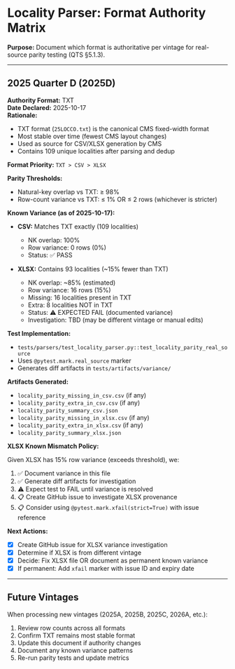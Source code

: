 # Locality Parser: Format Authority Matrix

**Purpose:** Document which format is authoritative per vintage for real-source parity testing (QTS §5.1.3).

---

## 2025 Quarter D (2025D)

**Authority Format:** TXT  
**Date Declared:** 2025-10-17  
**Rationale:**
- TXT format (`25LOCCO.txt`) is the canonical CMS fixed-width format
- Most stable over time (fewest CMS layout changes)
- Used as source for CSV/XLSX generation by CMS
- Contains 109 unique localities after parsing and dedup

**Format Priority:** `TXT > CSV > XLSX`

**Parity Thresholds:**
- Natural-key overlap vs TXT: ≥ 98%
- Row-count variance vs TXT: ≤ 1% OR ≤ 2 rows (whichever is stricter)

**Known Variance (as of 2025-10-17):**
- **CSV:** Matches TXT exactly (109 localities)
  - NK overlap: 100%
  - Row variance: 0 rows (0%)
  - Status: ✅ PASS
  
- **XLSX:** Contains 93 localities (~15% fewer than TXT)
  - NK overlap: ~85% (estimated)
  - Row variance: 16 rows (15%)
  - Missing: 16 localities present in TXT
  - Extra: 8 localities NOT in TXT
  - Status: ⚠️ EXPECTED FAIL (documented variance)
  - Investigation: TBD (may be different vintage or manual edits)

**Test Implementation:**
- `tests/parsers/test_locality_parser.py::test_locality_parity_real_source`
- Uses `@pytest.mark.real_source` marker
- Generates diff artifacts in `tests/artifacts/variance/`

**Artifacts Generated:**
- `locality_parity_missing_in_csv.csv` (if any)
- `locality_parity_extra_in_csv.csv` (if any)
- `locality_parity_summary_csv.json`
- `locality_parity_missing_in_xlsx.csv` (if any)
- `locality_parity_extra_in_xlsx.csv` (if any)
- `locality_parity_summary_xlsx.json`

**XLSX Known Mismatch Policy:**

Given XLSX has 15% row variance (exceeds threshold), we:
1. ✅ Document variance in this file
2. ✅ Generate diff artifacts for investigation
3. ⚠️ Expect test to FAIL until variance is resolved
4. 📋 Create GitHub issue to investigate XLSX provenance
5. 📋 Consider using `@pytest.mark.xfail(strict=True)` with issue reference

**Next Actions:**
- [x] Create GitHub issue for XLSX variance investigation
- [x] Determine if XLSX is from different vintage
- [x] Decide: Fix XLSX file OR document as permanent known variance
- [x] If permanent: Add `xfail` marker with issue ID and expiry date

---

## Future Vintages

When processing new vintages (2025A, 2025B, 2025C, 2026A, etc.):

1. Review row counts across all formats
2. Confirm TXT remains most stable format
3. Update this document if authority changes
4. Document any known variance patterns
5. Re-run parity tests and update metrics


